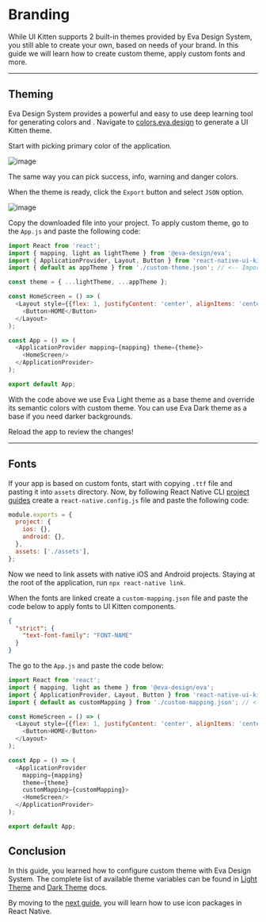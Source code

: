 # Branding

While UI Kitten supports 2 built-in themes provided by Eva Design System, you still able to create your own, based on needs of your brand. In this guide we will learn how to create custom theme, apply custom fonts and more.

<hr>

## Theming

Eva Design System provides a powerful and easy to use deep learning tool for generating colors and . Navigate to <a href="https://colors.eva.design" target="_blank">colors.eva.design</a> to generate a UI Kitten theme.

Start with picking primary color of the application.

![image](assets/images/articles/guides/branding-pick-color.gif)

The same way you can pick success, info, warning and danger colors.

When the theme is ready, click the `Export` button and select `JSON` option.

![image](assets/images/articles/guides/branding-export-theme.gif)

Copy the downloaded file into your project.
To apply custom theme, go to the `App.js` and paste the following code:

```js
import React from 'react';
import { mapping, light as lightTheme } from '@eva-design/eva';
import { ApplicationProvider, Layout, Button } from 'react-native-ui-kitten';
import { default as appTheme } from './custom-theme.json'; // <-- Import app theme

const theme = { ...lightTheme, ...appTheme };

const HomeScreen = () => (
  <Layout style={{flex: 1, justifyContent: 'center', alignItems: 'center'}}>
    <Button>HOME</Button>
  </Layout>
);

const App = () => (
  <ApplicationProvider mapping={mapping} theme={theme}>
    <HomeScreen/>
  </ApplicationProvider>
);

export default App;
```

With the code above we use Eva Light theme as a base theme and override its semantic colors with custom theme.
You can use Eva Dark theme as a base if you need darker backgrounds.

Reload the app to review the changes!

<hr>

## Fonts

If your app is based on custom fonts, start with copying `.ttf` file and pasting it into `assets` directory. 
Now, by following React Native CLI 
<a href="https://github.com/react-native-community/cli/blob/master/docs/projects.md#project" target="blank">project guides</a>
create a `react-native.config.js` file and paste the following code:

```js
module.exports = {
  project: {
    ios: {},
    android: {},
  },
  assets: ['./assets'],
};
```

Now we need to link assets with native iOS and Android projects. Staying at the root of the application, run `npx react-native link`.

When the fonts are linked create a `custom-mapping.json` file and paste the code below to apply fonts to UI Kitten components. 

```json
{
  "strict": {
    "text-font-family": "FONT-NAME"
  }
}
```

The go to the `App.js` and paste the code below: 

```js
import React from 'react';
import { mapping, light as theme } from '@eva-design/eva';
import { ApplicationProvider, Layout, Button } from 'react-native-ui-kitten';
import { default as customMapping } from './custom-mapping.json'; // <-- Import custom mapping

const HomeScreen = () => (
  <Layout style={{flex: 1, justifyContent: 'center', alignItems: 'center'}}>
    <Button>HOME</Button>
  </Layout>
);

const App = () => (
  <ApplicationProvider 
    mapping={mapping}
    theme={theme}
    customMapping={customMapping}>
    <HomeScreen/>
  </ApplicationProvider>
);

export default App;
```

## Conclusion

In this guide, you learned how to configure custom theme with Eva Design System. The complete list of available theme variables can be found in <a href="https://akveo.github.io/react-native-ui-kitten/docs/design-system/light-theme" target="_blank">Light Theme</a> and <a href="https://akveo.github.io/react-native-ui-kitten/docs/design-system/dark-theme" target="_blank">Dark Theme</a> docs.


By moving to the [next guide](guides/icon-packages), you will learn how to use icon packages in React Native.
